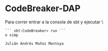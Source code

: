 # CodeBreaker-DAP

Para correr entrar a la consola de sbt y ejecutar \
``` $ sbt
``` sbt:CodeBreaker> run ``` 
o simp

Julián Andrés Muñoz Montoya
